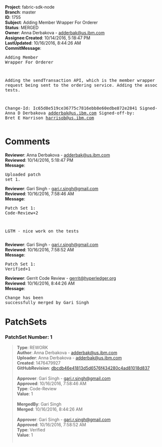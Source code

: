 <strong>Project</strong>: fabric-sdk-node</br><strong>Branch</strong>: master<br><strong>ID</strong>: 1755<br><strong>Subject</strong>: Adding Member Wrapper For Orderer<br><strong>Status</strong>: MERGED<br><strong>Owner</strong>: Anna Derbakova - adderbak@us.ibm.com<br><strong>Assignee</strong>:<strong>Created</strong>: 10/14/2016, 5:18:47 PM<br><strong>LastUpdated</strong>: 10/16/2016, 8:44:26 AM<br><strong>CommitMessage</strong>:<br><pre>Adding Member Wrapper For Orderer

Adding the sendTransaction API, which is the member
wrapper for the request being sent to the ordering
service. Adding the associated unit tests.

Change-Id: Ic65d8e519ce36775c7816ebb8e60edbe872e2841
Signed-off-by: Anna D Derbakova <adderbak@us.ibm.com>
Signed-off-by: Bret E Harrison <harrisob@us.ibm.com>
</pre><h1>Comments</h1><strong>Reviewer</strong>: Anna Derbakova - adderbak@us.ibm.com<br><strong>Reviewed</strong>: 10/14/2016, 5:18:47 PM<br><strong>Message</strong>: <pre>Uploaded patch set 1.</pre><strong>Reviewer</strong>: Gari Singh - gari.r.singh@gmail.com<br><strong>Reviewed</strong>: 10/16/2016, 7:58:46 AM<br><strong>Message</strong>: <pre>Patch Set 1: Code-Review+2

LGTM - nice work on the tests</pre><strong>Reviewer</strong>: Gari Singh - gari.r.singh@gmail.com<br><strong>Reviewed</strong>: 10/16/2016, 7:58:52 AM<br><strong>Message</strong>: <pre>Patch Set 1: Verified+1</pre><strong>Reviewer</strong>: Gerrit Code Review - gerrit@hyperledger.org<br><strong>Reviewed</strong>: 10/16/2016, 8:44:26 AM<br><strong>Message</strong>: <pre>Change has been successfully merged by Gari Singh</pre><h1>PatchSets</h1><h3>PatchSet Number: 1</h3><blockquote><strong>Type</strong>: REWORK<br><strong>Author</strong>: Anna Derbakova - adderbak@us.ibm.com<br><strong>Uploader</strong>: Anna Derbakova - adderbak@us.ibm.com<br><strong>Created</strong>: 1476479927<br><strong>GitHubRevision</strong>: [dbcdb46e41813d5d6576f434280c4ad81018d837](https://github.com/hyperledger/fabric-sdk-node/commit/dbcdb46e41813d5d6576f434280c4ad81018d837)<br><br><strong>Approver</strong>: Gari Singh - gari.r.singh@gmail.com<br><strong>Approved</strong>: 10/16/2016, 7:58:46 AM<br><strong>Type</strong>: Code-Review<br><strong>Value</strong>: 1<br><br><strong>MergedBy</strong>: Gari Singh<br><strong>Merged</strong>: 10/16/2016, 8:44:26 AM<br><br><strong>Approver</strong>: Gari Singh - gari.r.singh@gmail.com<br><strong>Approved</strong>: 10/16/2016, 7:58:52 AM<br><strong>Type</strong>: Verified<br><strong>Value</strong>: 1<br><br></blockquote>